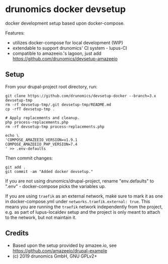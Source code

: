 # drunomics docker devsetup

docker development setup based upon docker-compose. 

Features:
- utilizes docker-compose for local development (WIP)
- extendable to support drunomics' CI system - lupus-CI
- compatible to amazeeio.'s lagoon, just add https://github.com/drunomics/devsetup-amazeeio
 

## Setup

From your drupal-project root directory, run:

    git clone https://github.com/drunomics/devsetup-docker --branch=3.x devsetup-tmp
    rm -rf devsetup-tmp/.git devsetup-tmp/README.md
    cp -rfT devsetup-tmp .
        
    # Apply replacements and cleanup.
    php process-replacements.php
    rm -rf devsetup-tmp process-replacements.php
    
    echo \
    'COMPOSE_AMAZEEIO_VERSION=v1.9.1
    COMPOSE_AMAZEEIO_PHP_VERSION=7.4
    ' >> .env-defaults

Then commit changes:

    git add .
    git commit -am "Added docker devsetup."


If you are not using drunomics/drupal-project, rename "env.defaults" to ".env" - docker-compose picks the variables up. 

If you are using `traefik` as an external network, make sure to mark it as one in docker-compose.yml under `networks.traefik.external: true`.
This means you are running the `traefik` network independently from the project, e.g. as part of lupus-localdev setup and the project is only meant to 
attach to the network, but not maintain it. 

## Credits

* Based upon the setup provided by amazee.io, see 
  https://github.com/amazeeio/drupal-example
* (c) 2019 drunomics GmbH, GNU GPLv2+
